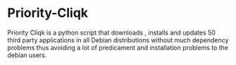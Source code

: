 # Priority-Cliqk
Priority Cliqk is a python script that downloads , installs and updates 50 third party applications in all Debian distributions without much dependency problems thus  avoiding a  lot of predicament and installation problems  to the debian users.

 


